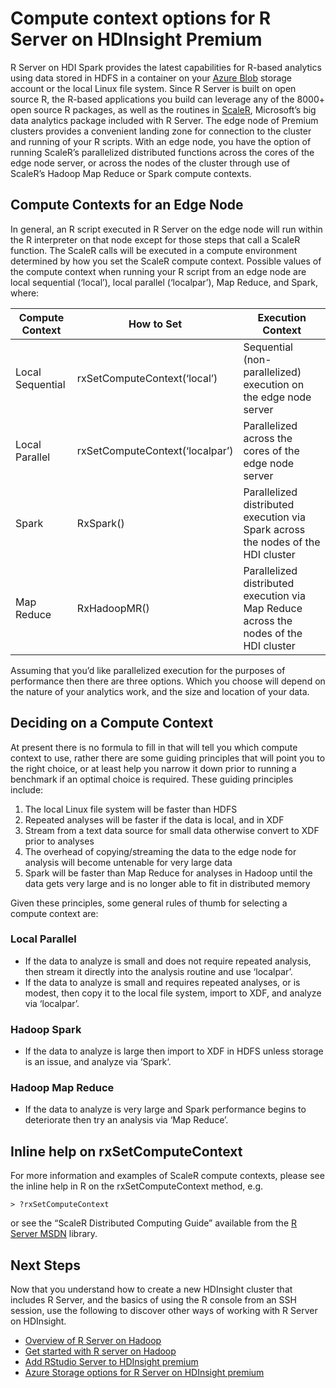 <properties
   pageTitle="Compute context options for R Server on HDI Premium | Azure"
   description="Learn the different compute context options available to users with R Server on HDInsight Premium"
   services="HDInsight"
   documentationCenter=""
   authors="jeffstokes72"
   manager="paulettem"
   editor="cgronlun"
/>

<tags
   ms.service="HDInsight"
   ms.devlang="R"
   ms.topic="article"
   ms.tgt_pltfrm="na"
   ms.workload="data-services"
   ms.date="03/28/2016"
   ms.author="jeffstok"
/>

# Compute context options for R Server on HDInsight Premium

R Server on HDI Spark provides the latest capabilities for R-based analytics using data stored in HDFS in a container on your [Azure Blob](../storage/storage-introduction.md "Azure Blob storage") storage account or the local Linux file system.  Since R Server is built on open source R, the R-based applications you build can leverage any of the 8000+ open source R packages, as well as the routines in [ScaleR](http://www.revolutionanalytics.com/revolution-r-enterprise-scaler "Revolution Analytics ScaleR"), Microsoft’s big data analytics package included with R Server.  The edge node of Premium clusters provides a convenient landing zone for connection to the cluster and running of your R scripts. With an edge node, you have the option of running ScaleR’s parallelized distributed functions across the cores of the edge node server, or across the nodes of the cluster through use of ScaleR’s Hadoop Map Reduce or Spark compute contexts.

## Compute Contexts for an Edge Node

In general, an R script executed in R Server on the edge node will run within the R interpreter on that node except for those steps that call a ScaleR function. The ScaleR calls will be executed in a compute environment determined by how you set the ScaleR compute context.  Possible values of the compute context when running your R script from an edge node are local sequential (‘local’), local parallel (‘localpar’), Map Reduce, and Spark, where: 

| Compute Context  | How to Set                      | Execution Context                                                                     |
|------------------|---------------------------------|---------------------------------------------------------------------------------------|
| Local Sequential | rxSetComputeContext(‘local’)    | Sequential (non-parallelized) execution on the edge node server                       |
| Local Parallel   | rxSetComputeContext(‘localpar’) | Parallelized across the cores of the edge node server                                 |
| Spark            | RxSpark()                       | Parallelized distributed execution via Spark across the nodes of the HDI cluster      |
| Map Reduce       | RxHadoopMR()                    | Parallelized distributed execution via Map Reduce across the nodes of the HDI cluster |


Assuming that you’d like parallelized execution for the purposes of performance then there are three options. Which you choose will depend on the nature of your analytics work, and the size and location of your data. 

## Deciding on a Compute Context

At present there is no formula to fill in that will tell you which compute context to use, rather there are some guiding principles that will point you to the right choice, or at least help you narrow it down prior to running a benchmark if an optimal choice is required.  These guiding principles include: 

1.	The local Linux file system will be faster than HDFS
2.	Repeated analyses will be faster if the data is local, and in XDF 
3.	Stream from a text data source for small data otherwise convert to XDF prior to analyses 
4.	The overhead of copying/streaming the data to the edge node for analysis will become untenable for very large data 
5.	Spark will be faster than Map Reduce for analyses in Hadoop until the data gets very large and is no longer able to fit in distributed memory

Given these principles, some general rules of thumb for selecting a compute context are: 

### Local Parallel

- If the data to analyze is small and does not require repeated analysis, then stream it directly into the analysis routine and use ‘localpar’. 
- If the data to analyze is small and requires repeated analyses, or is modest, then copy it to the local file system, import to XDF, and analyze via ‘localpar’. 

### Hadoop Spark

- If the data to analyze is large then import to XDF in HDFS unless storage is an issue, and analyze via ‘Spark‘. 

### Hadoop Map Reduce

- If the data to analyze is very large and Spark performance begins to deteriorate then try an analysis via ‘Map Reduce’.

## Inline help on rxSetComputeContext

For more information and examples of ScaleR compute contexts, please see the inline help in R on the rxSetComputeContext method, e.g. 

    > ?rxSetComputeContext 

or see the “ScaleR Distributed Computing Guide” available from the [R Server MSDN](https://msdn.microsoft.com/library/mt674634.aspx "R Server on MSDN") library.


## Next Steps

Now that you understand how to create a new HDInsight cluster that includes R Server, and the basics of using the R console from an SSH session, use the following to discover other ways of working with R Server on HDInsight.

- [Overview of R Server on Hadoop](hdinsight-hadoop-r-server-overview.md)
- [Get started with R server on Hadoop](hdinsight-hadoop-r-server-get-started.md)
- [Add RStudio Server to HDInsight premium](hdinsight-hadoop-r-server-install-r-studio.md)
- [Azure Storage options for R Server on HDInsight premium](hdinsight-hadoop-r-server-storage.md)
